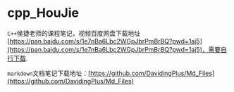 # cpp_HouJie

`C++`侯捷老师的课程笔记，视频百度网盘下载地址 [https://pan.baidu.com/s/1e7nBa6Lbc2WGpJbrPmBrBQ?pwd=1aj5](https://pan.baidu.com/s/1e7nBa6Lbc2WGpJbrPmBrBQ?pwd=1aj5)，需要自行下载.

`markdown`文档笔记下载地址：[https://github.com/DavidingPlus/Md_Files](https://github.com/DavidingPlus/Md_Files)

